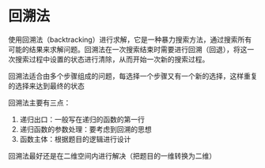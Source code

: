 # 回溯法

使用回溯法（backtracking）进行求解，它是一种暴力搜索方法，通过搜索所有可能的结果来求解问题。回溯法在一次搜索结束时需要进行回溯（回退），将这一次搜索过程中设置的状态进行清除，从而开始一次新的搜索过程。

回溯法适合由多个步骤组成的问题，每选择一个步骤又有一个新的选择，这样重复的选择来达到最终的状态



回溯法主要有三点：

1. 递归出口：一般写在递归的函数的第一行
2. 递归函数的参数处理：要考虑到回溯的思想
3. 函数主体：根据题目的逻辑进行设计



回溯法最好还是在二维空间内进行解决（把题目的一维转换为二维）